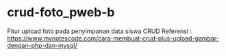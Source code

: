 # crud-foto_pweb-b
Fitur upload foto pada penyimpanan data siswa CRUD
Referensi :
https://www.mynotescode.com/cara-membuat-crud-plus-upload-gambar-dengan-php-dan-mysql/
